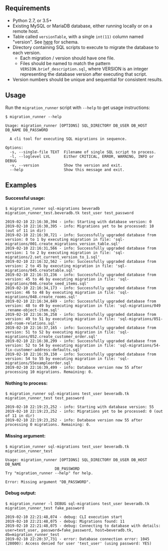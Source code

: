 
## Requirements

* Python 2.7, or 3.5+
* Existing MySQL or MariaDB database, either running locally or on a remote host.
* Table called `versionTable`, with a single `int(11)` column named "version". See [here](https://github.com/beveradb/migration_runner/blob/master/sql-migrations/001.create_migrations_version_table.sql) for schema.
* Directory containing SQL scripts to execute to migrate the database to each version.
   * Each migration / version should have one file.
   * Files should be named to match the pattern `VERSION.brief_description.sql`,
     where VERSION is an integer representing the database version after executing that script.
* Version numbers should be unique and sequential for consistent results.

## Usage

Run the `migration_runner` script with `--help` to get usage instructions:

```
$ migration_runner --help

Usage: migration_runner [OPTIONS] SQL_DIRECTORY DB_USER DB_HOST DB_NAME DB_PASSWORD

  A cli tool for executing SQL migrations in sequence.

Options:
  -s, --single-file TEXT  Filename of single SQL script to process.
  -l, --loglevel LVL      Either CRITICAL, ERROR, WARNING, INFO or DEBUG
  -v, --version           Show the version and exit.
  --help                  Show this message and exit.
```

## Examples

#### Successful usage:
```
$ migration_runner sql-migrations beveradb migration_runner_test.beveradb.tk test_user test_password

2019-02-10 22:16:30,394 - info: Starting with database version: 0
2019-02-10 22:16:30,395 - info: Migrations yet to be processed: 10 (out of 11 in dir)
2019-02-10 22:16:30,721 - info: Successfully upgraded database from version: 0 to 1 by executing migration in file: 'sql-migrations/001.create_migrations_version_table.sql'
2019-02-10 22:16:31,566 - info: Successfully upgraded database from version: 1 to 2 by executing migration in file: 'sql-migrations/2.set_current_version_to_1.sql'
2019-02-10 22:16:32,562 - info: Successfully upgraded database from version: 2 to 45 by executing migration in file: 'sql-migrations/045.createtable.sql'
2019-02-10 22:16:33,236 - info: Successfully upgraded database from version: 45 to 46 by executing migration in file: 'sql-migrations/046.create_seed_items.sql'
2019-02-10 22:16:34,173 - info: Successfully upgraded database from version: 46 to 48 by executing migration in file: 'sql-migrations/048.create_rooms.sql'
2019-02-10 22:16:34,849 - info: Successfully upgraded database from version: 48 to 49 by executing migration in file: 'sql-migrations/049 .rename-object-item.sql'
2019-02-10 22:16:36,258 - info: Successfully upgraded database from version: 49 to 51 by executing migration in file: 'sql-migrations/051-add-room-relations.sql'
2019-02-10 22:16:37,165 - info: Successfully upgraded database from version: 51 to 52 by executing migration in file: 'sql-migrations/052.create_customer_order.sql'
2019-02-10 22:16:38,299 - info: Successfully upgraded database from version: 52 to 54 by executing migration in file: 'sql-migrations/54-fix-customer-address-defaults.sql'
2019-02-10 22:16:39,150 - info: Successfully upgraded database from version: 54 to 55 by executing migration in file: 'sql-migrations/55exampleorder.sql'
2019-02-10 22:16:39,499 - info: Database version now 55 after processing 10 migrations. Remaining: 0.
```

#### Nothing to process:
```
$ migration_runner sql-migrations test_user beveradb.tk migration_runner_test test_password

2019-02-10 22:19:23,252 - info: Starting with database version: 55
2019-02-10 22:19:23,252 - info: Migrations yet to be processed: 0 (out of 11 in dir)
2019-02-10 22:19:23,252 - info: Database version now 55 after processing 0 migrations. Remaining: 0.
```

#### Missing argument:
```
$ migration_runner sql-migrations test_user beveradb.tk migration_runner_test

Usage: migration_runner [OPTIONS] SQL_DIRECTORY DB_USER DB_HOST DB_NAME
                      DB_PASSWORD
Try "migration_runner --help" for help.

Error: Missing argument "DB_PASSWORD".
```

#### Debug output:
```
$ migration_runner -l DEBUG sql-migrations test_user beveradb.tk migration_runner_test fake_password

2019-02-10 22:21:48,074 - debug: CLI execution start
2019-02-10 22:21:48,075 - debug: Migrations found: 11
2019-02-10 22:21:48,075 - debug: Connecting to database with details: user=test_user, password=fake_password, host=beveradb.tk, db=migration_runner_test
2019-02-10 22:20:37,731 - error: Database connection error: 1045 (28000): Access denied for user 'test_user' (using password: YES)
```
